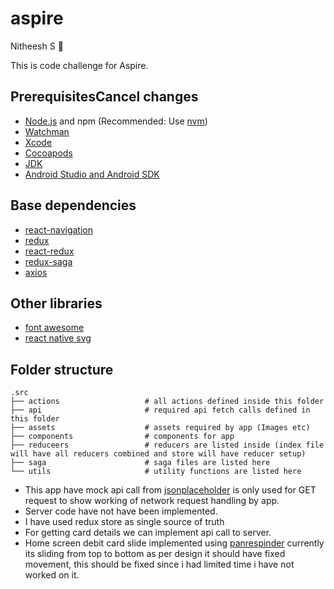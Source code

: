 # aspire 

Nitheesh S 🙂

This is code challenge for Aspire.

## PrerequisitesCancel changes

- [Node.js](https://nodejs.org) and npm (Recommended: Use [nvm](https://github.com/nvm-sh/nvm))
- [Watchman](https://facebook.github.io/watchman)
- [Xcode](https://developer.apple.com/xcode)
- [Cocoapods](https://cocoapods.org)
- [JDK](https://www.oracle.com/java/technologies/javase-jdk11-downloads.html)
- [Android Studio and Android SDK](https://developer.android.com/studio)

## Base dependencies

- [react-navigation](https://reactnavigation.org/)
- [redux](https://redux.js.org/introduction/getting-started)
- [react-redux](https://react-redux.js.org/) 
- [redux-saga](https://redux-saga.js.org/) 
- [axios](https://github.com/axios/axios) 

## Other libraries
- [font awesome](https://fontawesome.com/start)
- [react native svg](https://www.npmjs.com/package/react-native-svg)

## Folder structure 


    .src
    ├── actions                   # all actions defined inside this folder
    ├── api                       # required api fetch calls defined in this folder
    ├── assets                    # assets required by app (Images etc)
    ├── components                # components for app
    ├── reduceers                 # reducers are listed inside (index file will have all reducers combined and store will have reducer setup)
    ├── saga                      # saga files are listed here
    └── utils                     # utility functions are listed here
    
- This app have mock api call from [jsonplaceholder](https://jsonplaceholder.typicode.com/) is only used for GET request to show working of network request handling by app.
- Server code have not have been implemented.
- I have used redux store as single source of truth
- For getting card details we can implement api call to server.
- Home screen debit card slide implemented using [panrespinder](https://reactnative.dev/docs/panresponder) currently its sliding from top to bottom as per design it should have fixed movement, this should be fixed since i had limited time i have not worked on it.


  
